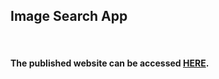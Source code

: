 <h2>Image Search App</h2>
<br>
<h4>The published website can be accessed <a href="https://n1sht.github.io/imagesearch-react/">HERE</a>.</h4>

